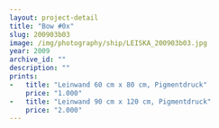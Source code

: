 ```yaml
---
layout: project-detail
title: "Bow #0x"
slug: 200903b03
image: /img/photography/ship/LEISKA_200903b03.jpg
year: 2009
archive_id: ""
description: ""
prints: 
-   title: "Leinwand 60 cm x 80 cm, Pigmentdruck"
    price: "1.000"
-   title: "Leinwand 90 cm x 120 cm, Pigmentdruck"
    price: "2.000"
---
```

